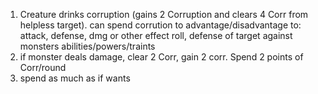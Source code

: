 1. Creature drinks corruption (gains 2 Corruption and clears 4 Corr from helpless target). can spend corrution to advantage/disadvantage to: attack, defense, dmg or other effect roll, defense of target against monsters abilities/powers/traints
2. if monster deals damage, clear 2 Corr, gain 2 corr. Spend 2 points of Corr/round
3. spend as much as if wants